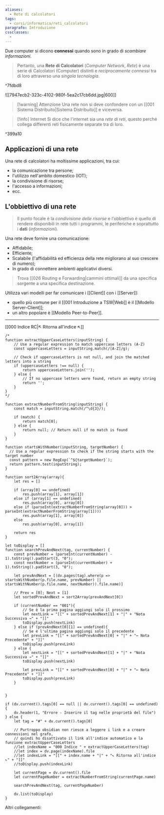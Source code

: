 ```yaml
---
aliases:
  - Rete di calcolatori
tags:
  - corsi/informatica/reti_calcolatori
paragrafo: Introduzione
cssclasses:
  -
---
```


Due computer si dicono **connessi** quando sono in grado di _scambiare informazioni_.

> Pertanto, una **Rete di Calcolatori** (_Computer Network_, _Rete_) è una serie di Calcolatori (Computer) distinti e _reciprocamente connessi_ tra di loro attraverso una _singola tecnologia_.

^7fdbd8

![[7947ecb2-323c-4102-980f-5ea2c17cb6dd.jpg|600]]

> [!warning] Attenzione
> Una rete non si deve confondere con un [[001 Sistema Distribuito|Sistema Distribuito]] e viceversa.

> [!info] Internet
> Si dice che l'internet sia una _rete di reti_, questo perché collega differenti reti fisicamente separate tra di loro.

^399a10

## Applicazioni di una rete
Una rete di calcolatori ha moltissime applicazioni, tra cui:

-   la comunicazione tra persone;
-   l'utilizzo nell'ambito domestico (IOT);
-   la condivisione di risorse;
-   l'accesso a informazioni;
-   ecc.

## L'obbiettivo di una rete
> Il punto focale è la _condivisione delle risorse_ e l'obbiettivo è quello di rendere disponibili in rete tutti i programmi, le periferiche e soprattutto i **dati** (_informazioni_).

Una rete deve fornire una comunicazione:

-   Affidabile;
-   Efficiente;
-   Scalabile (l'affidabilità ed efficienza della rete migliorano al suo crescere di numero);
-   In grado di connettere ambienti applicativi diversi.

> Trova [[026 Routing e Forwarding|cammini ottimali]] da una specifica sorgente a una specifica destinazione.

Utilizza vari modelli per far comunicare i [[Client]] con i [[Server]]:

-   quello più comune per il [[001 Introduzione a TSW|Web]] è il [[Modello Server-Client]];
-   un altro popolare è [[Modello Peer-to-Peer]].

---
[[000 Indice RC|↖ Ritorna all'indice ↖]]
```dataviewjs
/*
function extractUpperCaseLetters(inputString) {
	// Use a regular expression to match uppercase letters (A-Z)
	const uppercaseLetters = inputString.match(/[A-Z]/g);
	
	// Check if uppercaseLetters is not null, and join the matched letters into a string
	if (uppercaseLetters !== null) {
		return uppercaseLetters.join('');
	} else {
	    // If no uppercase letters were found, return an empty string
	    return '';
	}
}
*/

function extractNumberFromString(inputString) {
	const match = inputString.match(/^\d{3}/);
	
	if (match) {
		return match[0];
	} else {
		return null; // Return null if no match is found
	}
}

function startsWithNumber(inputString, targetNumber) {
  // Use a regular expression to check if the string starts with the target number
  const pattern = new RegExp(`^${targetNumber}`);
  return pattern.test(inputString);
}

function sort2Array(array){
	let res = []
	
	if (array[0] == undefined)
		res.push(array[1], array[1])
	else if (array[1] == undefined)
		res.push(array[0], array[0])
	else if (parseInt(extractNumberFromString(array[0])) > parseInt(extractNumberFromString(array[1])))
		res.push(array[1], array[0])
	else
		res.push(array[0], array[1])
	
	return res
}

let toDisplay = []
function searchPrevAndNext(tag, currentNumber) {
	const prevNumber = (parseInt(currentNumber) - 1).toString().padStart(3, "0");
	const nextNumber = (parseInt(currentNumber) + 1).toString().padStart(3, "0");
	
	let prevAndNext = [(dv.pages(tag).where(p => startsWithNumber(p.file.name, prevNumber) || startsWithNumber(p.file.name, nextNumber)).file.name)]
	
	// Prev = [0]; Next = [1]
	let sortedPrevAndNext = sort2Array(prevAndNext[0])
	
	if (currentNumber == "001"){ 
		// Se è la prima pagina aggiungi solo il prossimo
		let nextLink = "[[" + sortedPrevAndNext[1] + "|" + "Nota Successiva →" + "]]"
		toDisplay.push(nextLink)
	} else if (prevAndNext[0][1] == undefined){
		// Se è l'ultima pagina aggiungi solo il precedente
		let prevLink = "[[" + sortedPrevAndNext[0] + "|" + "← Nota Precedente" + "]]"
		toDisplay.push(prevLink)
	} else {
		let nextLink = "[[" + sortedPrevAndNext[1] + "|" + "Nota Successiva →" + "]]"
		toDisplay.push(nextLink)
		
		let prevLink = "[[" + sortedPrevAndNext[0] + "|" + "← Nota Precedente" + "]]"
		toDisplay.push(prevLink)
	}
	
	
}

if (dv.current().tags[0] == null || dv.current().tags[0] == undefined){
	dv.header(1, "Errore - Inserire il tag nelle proprietà del file")
} else {
	let tag = "#" + dv.current().tags[0]

	// Purtroppo obsidian non riesce a leggere i link e a creare connessioni nel grafo,
	// quindi ho disattivato il link all'indice automatico e la funzione extractUpperCaseLetters
	//let indexName = "000 Indice " + extractUpperCaseLetters(tag)
	//let index = dv.page(indexName).file
	//let indexLink = "[[" + index.name + "|" + "↖ Ritorna all'indice ↖" + "]]"
	//toDisplay.push(indexLink)
	
	let currentPage = dv.current().file
	let currentPageNumber = extractNumberFromString(currentPage.name)
	
	searchPrevAndNext(tag, currentPageNumber)
	
	dv.list(toDisplay)
}
```
Altri collegamenti: